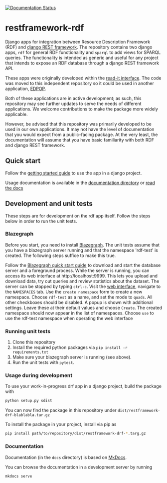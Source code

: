 [![Documentation Status](https://readthedocs.org/projects/restframework-rdf/badge/?version=latest)](https://restframework-rdf.readthedocs.io/en/latest/?badge=latest)
      
# restframework-rdf

Django apps for integration between Resource Description Framework (RDF) and [django REST framework](https://www.django-rest-framework.org/). The repository contains two django apps, `rdf` for general RDF functionality and `sparql` to add views for SPARQL queries. The functionality is intended as generic and useful for any project that intends to expose an RDF database through a django REST framework API.

These apps were originally developed within the [read-it interface](https://github.com/UUDigitalHumanitieslab/readit-interface). The code was moved to this independent repository so it could be used in another application, [EDPOP](https://github.com/UUDigitalHumanitieslab/EDPOP).

Both of these applications are in active development; as such, this repository may see further updates to serve the needs of different applications. We welcome contributions to make the package more widely applicable.

However, be advised that this repository was primarily developed to be used in our own applications. It may not have the level of documentation that you would expect from a public-facing package. At the very least, the documentation will assume that you have basic familiarity with both RDF and django REST framework. 

## Quick start

Follow the [getting started guide](/docs/getting-started.md) to use the app in a django project.

Usage documentation is available in the [documentation directory](/docs/) or [read the docs](https://restframework-rdf.readthedocs.io/en/latest/getting-started/)

## Development and unit tests

These steps are for development on the rdf app itself. Follow the steps below in order to run the unit tests.

### Blazegraph

Before you start, you need to install [Blazegraph](http://blazegraph.com/). The unit tests assume that you have a blazegraph server running and that the namespace 'rdf-test' is created. The following steps suffice to make this true.

Follow the [Blazegraph quick start guide](https://github.com/blazegraph/database/wiki/Quick_Start) to download and start the database server and a foreground process.
While the server is running, you can access its web interface at http://localhost:9999. This lets you upload and download data, try out queries and review statistics about the dataset. The server can be stopped by typing `ctrl-c`.
Visit the [web interface]( http://localhost:9999), navigate to the `NAMESPACES` tab. Use the `create namespace` form to create a new namespace. Choose `rdf-test` as a name, and set the mode to `quads`. All other checkboxes should be disabled. A popup is shown with additional settings. Leave these at their default values and choose `Create`. The created namespace should now appear in the list of namespaces. Choose `use` to use the rdf-test namespace when operating the web interface

### Running unit tests

1. Clone this repository
2. Install the required python packages via `pip install -r requirements.txt`
3. Make sure your blazegraph server is running (see above).
4. Run the unit tests with `pytest`.

### Usage during development

To use your work-in-progress drf app in a django project, build the package with

```bash
python setup.py sdist
```

You can now find the package in this repository under `dist/restframework-drf-blablabla.tar.gz`

To install the package in your project, install via pip as 

```bash
pip install path/to/repository/dist/restframework-drf-*.targ.gz
```

### Documentation

Documentation (in the `docs` directory) is based on [MkDocs](https://www.mkdocs.org/).

You can browse the documentation in a development server by running

```bash
mkdocs serve
```

